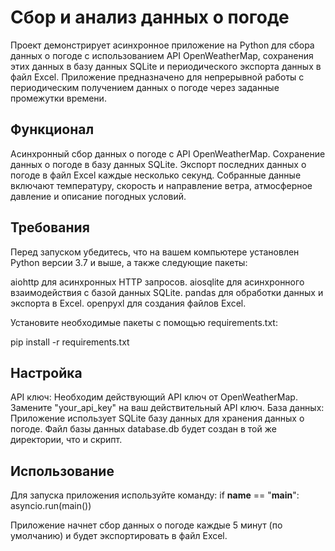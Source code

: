 # Сбор и анализ данных о погоде
Проект демонстрирует асинхронное приложение на Python для сбора данных о погоде с использованием API OpenWeatherMap, сохранения этих данных в базу данных SQLite и периодического экспорта данных в файл Excel. Приложение предназначено для непрерывной работы с периодическим получением данных о погоде через заданные промежутки времени.

## Функционал
Асинхронный сбор данных о погоде с API OpenWeatherMap.
Сохранение данных о погоде в базу данных SQLite.
Экспорт последних данных о погоде в файл Excel каждые несколько секунд.
Собранные данные включают температуру, скорость и направление ветра, атмосферное давление и описание погодных условий.
## Требования
Перед запуском убедитесь, что на вашем компьютере установлен Python версии 3.7 и выше, а также следующие пакеты:

aiohttp для асинхронных HTTP запросов.
aiosqlite для асинхронного взаимодействия с базой данных SQLite.
pandas для обработки данных и экспорта в Excel.
openpyxl для создания файлов Excel.

Установите необходимые пакеты с помощью requirements.txt:

pip install -r requirements.txt

## Настройка

API ключ: Необходим действующий API ключ от OpenWeatherMap. Замените "your_api_key" на ваш действительный API ключ.
База данных: Приложение использует SQLite базу данных для хранения данных о погоде. Файл базы данных database.db будет создан в той же директории, что и скрипт.

## Использование
Для запуска приложения используйте команду:
if __name__ == "__main__":
    asyncio.run(main())

Приложение начнет сбор данных о погоде каждые 5 минут (по умолчанию) и будет экспортировать в файл Excel.



    
